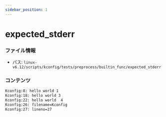 ```yaml
---
sidebar_position: 1
---
```

# expected_stderr

### ファイル情報

- パス: `linux-v6.12/scripts/kconfig/tests/preprocess/builtin_func/expected_stderr`

### コンテンツ

```txt
Kconfig:8: hello world 1
Kconfig:18: hello world 3
Kconfig:22: hello world  4
Kconfig:26: filename=Kconfig
Kconfig:27: lineno=27

```
